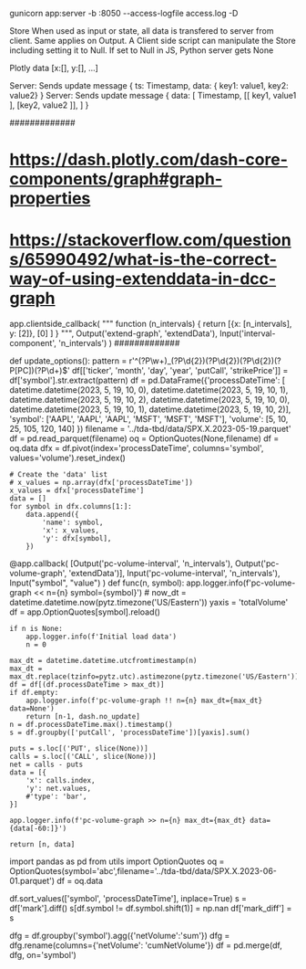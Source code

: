 gunicorn app:server -b :8050 --access-logfile access.log -D   

Store
When used as input or state, all data is transfered to server from client. Same applies on Output.
A Client side script can manipulate the Store including setting it to Null. If set to Null in JS, Python server gets None

Plotly
data [x:[], y:[], ...]

Server: Sends update message {
    ts: Timestamp, data: { key1: value1, key2: value2}
}
Server: Sends update message {
    data: [ Timestamp, [[ key1, value1 ], [key2, value2 ]], ]
}



#############
# https://dash.plotly.com/dash-core-components/graph#graph-properties
# https://stackoverflow.com/questions/65990492/what-is-the-correct-way-of-using-extenddata-in-dcc-graph
app.clientside_callback(
    """
    function (n_intervals) {
        return [{x: [n_intervals], y: [2]}, [0] ]
    }
    """,
    Output('extend-graph', 'extendData'),
    Input('interval-component', 'n_intervals')
)
#############

def update_options():
    pattern = r'^(?P<ticker>\w+)_(?P<month>\d{2})(?P<day>\d{2})(?P<year>\d{2})(?P<putCall>[PC])(?P<strikePrice>\d+)$'
    df[['ticker', 'month', 'day', 'year', 'putCall', 'strikePrice']] = df['symbol'].str.extract(pattern)
    df = pd.DataFrame({'processDateTime': [
        datetime.datetime(2023, 5, 19, 10, 0),
        datetime.datetime(2023, 5, 19, 10, 1),
        datetime.datetime(2023, 5, 19, 10, 2),
        datetime.datetime(2023, 5, 19, 10, 0),
        datetime.datetime(2023, 5, 19, 10, 1),
        datetime.datetime(2023, 5, 19, 10, 2)],
        'symbol': ['AAPL', 'AAPL', 'AAPL', 'MSFT', 'MSFT', 'MSFT'],
        'volume': [5, 10, 25, 105, 120, 140] })
    filename = '../tda-tbd/data/SPX.X.2023-05-19.parquet'
    df = pd.read_parquet(filename)
    oq = OptionQuotes(None,filename)
    df = oq.data
    dfx = df.pivot(index='processDateTime', columns='symbol', values='volume').reset_index()

    # Create the 'data' list
    # x_values = np.array(dfx['processDateTime'])
    x_values = dfx['processDateTime']
    data = []
    for symbol in dfx.columns[1:]:
        data.append({
            'name': symbol,
            'x': x_values,
            'y': dfx[symbol],
        })


@app.callback(
        [Output('pc-volume-interval', 'n_intervals'),
        Output('pc-volume-graph', 'extendData')],
        Input('pc-volume-interval', 'n_intervals'),
        Input("symbol", "value")
)
def func(n, symbol):
    app.logger.info(f'pc-volume-graph << n={n} symbol={symbol}')
    # now_dt = datetime.datetime.now(pytz.timezone('US/Eastern'))
    yaxis = 'totalVolume'
    df = app.OptionQuotes[symbol].reload()

    if n is None:
        app.logger.info(f'Initial load data')
        n = 0

    max_dt = datetime.datetime.utcfromtimestamp(n)
    max_dt = max_dt.replace(tzinfo=pytz.utc).astimezone(pytz.timezone('US/Eastern'))
    df = df[(df.processDateTime > max_dt)]
    if df.empty:
        app.logger.info(f'pc-volume-graph !! n={n} max_dt={max_dt} data=None')
        return [n-1, dash.no_update]
    n = df.processDateTime.max().timestamp()
    s = df.groupby(['putCall', 'processDateTime'])[yaxis].sum()

    puts = s.loc[('PUT', slice(None))]
    calls = s.loc[('CALL', slice(None))]
    net = calls - puts
    data = [{
        'x': calls.index,
        'y': net.values,
        #'type': 'bar',
    }]

    app.logger.info(f'pc-volume-graph >> n={n} max_dt={max_dt} data={data[-60:]}')
        
    return [n, data]


import pandas as pd
from utils import OptionQuotes
oq = OptionQuotes(symbol='abc',filename='../tda-tbd/data/SPX.X.2023-06-01.parquet')
df = oq.data


df.sort_values(['symbol', 'processDateTime'], inplace=True)
s = df['mark'].diff()
s[df.symbol != df.symbol.shift(1)] = np.nan
df['mark_diff'] = s

dfg = df.groupby('symbol').agg({'netVolume':'sum'})
dfg = dfg.rename(columns={'netVolume': 'cumNetVolume'})
df = pd.merge(df, dfg, on='symbol')
